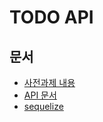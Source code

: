 # TODO API

## 문서

- [사전과제 내용](/docs/main.md)
- [API 문서](/docs/api-list.md)
- [sequelize](/docs/sequelize.md)
